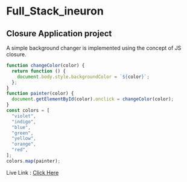 # Full_Stack_ineuron
## Closure Application project
A simple background changer is implemented using the concept of JS closure.
 
```JavaScript
function changeColor(color) {
  return function () {
    document.body.style.backgroundColor = `${color}`;
  };
}
function painter(color) {
  document.getElementById(color).onclick = changeColor(color);
}
const colors = [
  "violet",
  "indigo",
  "blue",
  "green",
  "yellow",
  "orange",
  "red",
];
colors.map(painter);
```

Live Link : [Click Here](https://closure-application.netlify.app/) 
